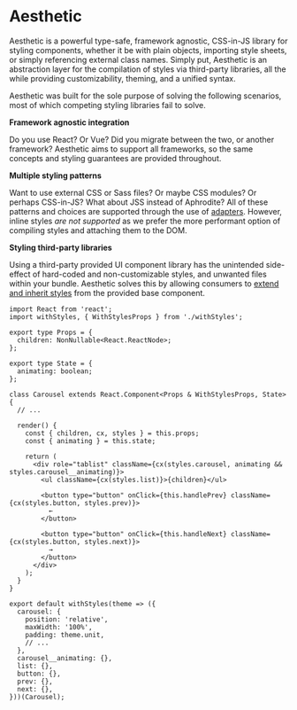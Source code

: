 # Aesthetic

Aesthetic is a powerful type-safe, framework agnostic, CSS-in-JS library for styling components,
whether it be with plain objects, importing style sheets, or simply referencing external class
names. Simply put, Aesthetic is an abstraction layer for the compilation of styles via third-party
libraries, all the while providing customizability, theming, and a unified syntax.

Aesthetic was built for the sole purpose of solving the following scenarios, most of which competing
styling libraries fail to solve.

**Framework agnostic integration**

Do you use React? Or Vue? Did you migrate between the two, or another framework? Aesthetic aims to
support all frameworks, so the same concepts and styling guarantees are provided throughout.

**Multiple styling patterns**

Want to use external CSS or Sass files? Or maybe CSS modules? Or perhaps CSS-in-JS? What about JSS
instead of Aphrodite? All of these patterns and choices are supported through the use of
[adapters](./adapters/README.md). However, inline styles _are not supported_ as we prefer the more
performant option of compiling styles and attaching them to the DOM.

**Styling third-party libraries**

Using a third-party provided UI component library has the unintended side-effect of hard-coded and
non-customizable styles, and unwanted files within your bundle. Aesthetic solves this by allowing
consumers to [extend and inherit styles](./style.md#extending-styles) from the provided base
component.

```tsx
import React from 'react';
import withStyles, { WithStylesProps } from './withStyles';

export type Props = {
  children: NonNullable<React.ReactNode>;
};

export type State = {
  animating: boolean;
};

class Carousel extends React.Component<Props & WithStylesProps, State> {
  // ...

  render() {
    const { children, cx, styles } = this.props;
    const { animating } = this.state;

    return (
      <div role="tablist" className={cx(styles.carousel, animating && styles.carousel__animating)}>
        <ul className={cx(styles.list)}>{children}</ul>

        <button type="button" onClick={this.handlePrev} className={cx(styles.button, styles.prev)}>
          ←
        </button>

        <button type="button" onClick={this.handleNext} className={cx(styles.button, styles.next)}>
          →
        </button>
      </div>
    );
  }
}

export default withStyles(theme => ({
  carousel: {
    position: 'relative',
    maxWidth: '100%',
    padding: theme.unit,
    // ...
  },
  carousel__animating: {},
  list: {},
  button: {},
  prev: {},
  next: {},
}))(Carousel);
```
